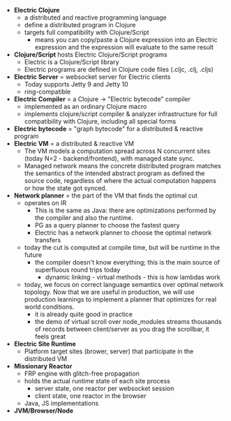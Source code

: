 - **Electric Clojure**
	- a distributed and reactive programming language
	- define a distributed program in Clojure
	- targets full compatibility with Clojure/Script
		- means you can copy/paste a Clojure expression into an Electric expression and the expression will evaluate to the same result
- **Clojure/Script** hosts Electric Clojure/Script programs
	- Electric is a Clojure/Script library
	- Electric programs are defined in Clojure code files (.cljc, .clj, .cljs)
- **Electric Server** = websocket server for Electric clients
	- Today supports Jetty 9 and Jetty 10
	- ring-compatible
- **Electric Compiler** = a Clojure -> "Electric bytecode" compiler
	- implemented as an ordinary Clojure macro
	- implements clojure/script compiler & analyzer infrastructure for full compatibility with Clojure, including all special forms
- **Electric bytecode** = "graph bytecode" for a distributed & reactive program
- **Electric VM** = a distributed & reactive VM
	- The VM models a computation spread across N concurrent sites (today N=2 - backend/frontend), with managed state sync.
	- Managed network means the concrete distributed program matches the semantics of the intended abstract program as defined the source code, regardless of where the actual computation happens or how the state got synced.
- **Network planner** = the part of the VM that finds the optimal cut
	- operates on IR
		- This is the same as Java: there are optimizations performed by the compiler and also the runtime.
		- PG as a query planner to choose the fastest query
		- Electric has a network planner to choose the optimal network transfers
	- today the cut is computed at compile time, but will be runtime in the future
		- the compiler doesn't know everything; this is the main source of superfluous round trips today
			- dynamic linking - virtual methods - this is how lambdas work
	- today, we focus on correct language semantics over optimal network topology. Now that we are useful in production, we will use production learnings to implement a planner that optimizes for real world conditions.
		- it is already quite good in practice
		- the demo of virtual scroll over node_modules streams thousands of records between client/server as you drag the scrollbar, it feels great
- **Electric Site Runtime**
	- Platform target sites (brower, server) that participate in the distributed VM
- **Missionary Reactor**
	- FRP engine with glitch-free propagation
	- holds the actual runtime state of each site process
		- server state, one reactor per websocket session
		- client state, one reactor in the browser
	- Java, JS implementations
- **JVM/Browser/Node**